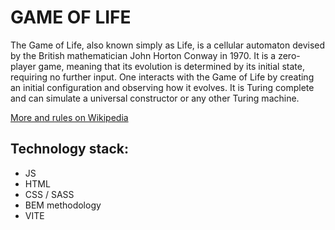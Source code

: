 # GAME OF LIFE

The Game of Life, also known simply as Life, is a cellular automaton devised by the British mathematician John Horton Conway in 1970. It is a zero-player game, meaning that its evolution is determined by its initial state, requiring no further input. One interacts with the Game of Life by creating an initial configuration and observing how it evolves. It is Turing complete and can simulate a universal constructor or any other Turing machine.

[More and rules on Wikipedia](https://en.wikipedia.org/wiki/Conway%27s_Game_of_Life)

## Technology stack:

- JS
- HTML
- CSS / SASS
- BEM methodology
- VITE

